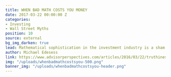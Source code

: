 ```yaml
---
title: WHEN BAD MATH COSTS YOU MONEY
date: 2017-03-22 00:00:00 Z
categories:
- Investing
- Wall Street Myths
position: 10
source: external
bg_img_darken: true
lead: Mathematical sophistication in the investment industry is a sham.
author: Michael Edesess
link: https://www.advisorperspectives.com/articles/2016/03/22/truthiness-mathiness-and-the-costs-they-impose-on-your-clients-assets
img: "/uploads/whenbadmathcostsyou-500.png"
banner_img: "/uploads/whenbadmathcostsyou-header.png"
---
```


